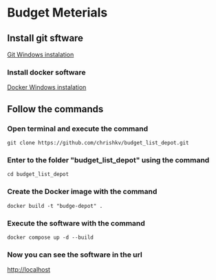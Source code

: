 # Budget Meterials

## Install git sftware

[Git Windows instalation](https://git-scm.com/download/win/)

### Install docker software
[Docker Windows instalation](https://docs.docker.com/desktop/install/windows-install/)

## Follow the commands

### Open terminal and execute the command
```
git clone https://github.com/chrishkv/budget_list_depot.git
```

### Enter to the folder "budget_list_depot" using the command
```
cd budget_list_depot
```

### Create the Docker image with the command
```
docker build -t "budge-depot" .
```

### Execute the software with the command
```
docker compose up -d --build
```

### Now you can see the software in the url
[http://localhost](http://localhost)